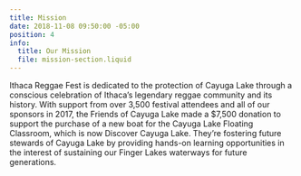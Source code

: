```yaml
---
title: Mission
date: 2018-11-08 09:50:00 -05:00
position: 4
info:
  title: Our Mission
  file: mission-section.liquid
---
```


Ithaca Reggae Fest is dedicated to the protection of Cayuga Lake through a conscious celebration of Ithaca’s legendary reggae community and its history. With support from over 3,500 festival attendees and all of our sponsors in 2017, the Friends of Cayuga Lake made a $7,500 donation to support the purchase of a new boat for the Cayuga Lake Floating Classroom, which is now Discover Cayuga Lake. They’re fostering future stewards of Cayuga Lake by providing hands-on learning opportunities in the interest of sustaining our Finger Lakes waterways for future generations.  
